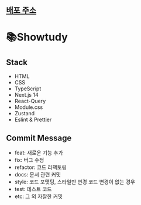 ## [배포 주소](https://showtudy.vercel.app/)

# 📚Showtudy

## Stack

- HTML
- CSS
- TypeScript
- Next.js 14
- React-Query
- Module.css
- Zustand
- Eslint & Prettier

## Commit Message

- feat: 새로운 기능 추가
- fix: 버그 수정
- refactor: 코드 리팩토링
- docs: 문서 관련 커밋
- style: 코드 포맷팅, 스타일만 변경 코드 변경이 없는 경우
- test: 테스트 코드
- etc: 그 외 자잘한 커밋
